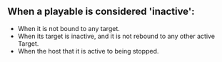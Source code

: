 ## When a playable is considered 'inactive':

- When it is not bound to any target.
- When its target is inactive, and it is not rebound to any other active Target.
- When the host that it is active to being stopped.